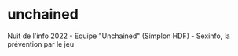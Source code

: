 # unchained
Nuit de l'info 2022 - Equipe "Unchained" (Simplon HDF) - Sexinfo, la prévention par le jeu
